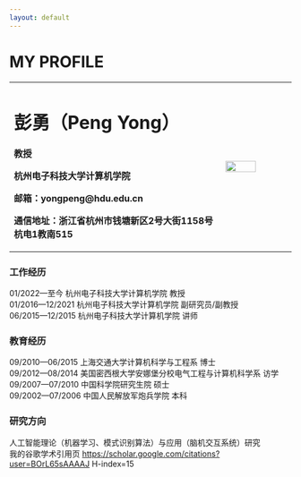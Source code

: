 ```yaml
---
layout: default
---
```


# MY PROFILE

<table border="0">
  <tr>
    <td width="75%">
      <h1>彭勇（Peng Yong）</h1>
      <p><b>教授</b></p>
      <p><b>杭州电子科技大学计算机学院</b></p>
      <p><b>邮箱：yongpeng@hdu.edu.cn</b></p>
      <p><b>通信地址：浙江省杭州市钱塘新区2号大街1158号杭电1教南515</b></p>
    </td>
    <td width="25%">
      <img src="/SunseaIU.github.io/assets/images/zhengjianzhao.jpg" width="70%">      
    </td>
  </tr>
</table>

### 工作经历
01/2022—至今     杭州电子科技大学计算机学院   教授  
01/2016—12/2021  杭州电子科技大学计算机学院   副研究员/副教授  
06/2015—12/2015  杭州电子科技大学计算机学院 讲师   

### 教育经历
09/2010—06/2015  上海交通大学计算机科学与工程系  博士    
09/2012—08/2014  美国密西根大学安娜堡分校电气工程与计算机科学系 访学  
09/2007—07/2010  中国科学院研究生院  硕士    
09/2002—07/2006  中国人民解放军炮兵学院  本科  

### 研究方向
人工智能理论（机器学习、模式识别算法）与应用（脑机交互系统）研究  
我的谷歌学术引用页 https://scholar.google.com/citations?user=BOrL65sAAAAJ   H-index=15
